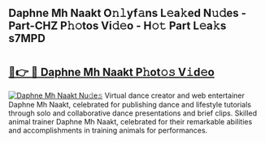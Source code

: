 ## Daphne Mh Naakt O𝚗𝚕yf𝚊ns L𝚎a𝚔ed N𝚞𝚍es - Part-CHZ P𝚑𝚘tos Vi𝚍𝚎o - H𝚘𝚝 Part L𝚎a𝚔s s7MPD

# <h2><a href="http://kfbtv5k.oniu.top/?m=Daphne+Mh+Naakt">🔗👉 🔴 Daphne Mh Naakt P𝚑ot𝚘𝚜 V𝚒d𝚎o</a></h2>

[![Daphne Mh Naakt Nu𝚍e𝚜](https://i.imgur.com/0qMVB7G.gif)](http://kfbtv5k.oniu.top/?m=Daphne+Mh+Naakt)
Virtual dance creator and web entertainer Daphne Mh Naakt, celebrated for publishing dance and lifestyle tutorials through solo and collaborative dance presentations and brief clips. Skilled animal trainer Daphne Mh Naakt, celebrated for their remarkable abilities and accomplishments in training animals for performances.  
